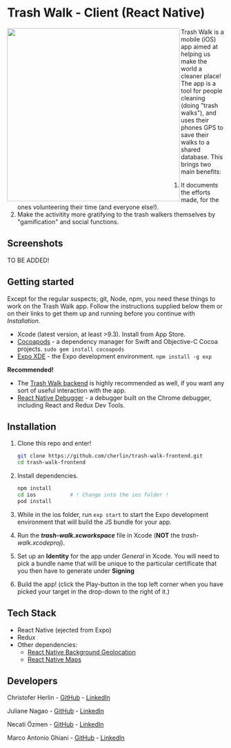 # Trash Walk - Client (React Native)

<p align="center">
<img width="400" height="400" align="left" src="https://i.imgur.com/TcuVFSW.png" />
</p>

Trash Walk is a mobile (iOS) app aimed at helping us make the world a cleaner place! The app is a tool for people cleaning (doing "trash walks"), and uses their phones GPS to save their walks to a shared database. This brings two main benefits:

1. It documents the efforts made, for the ones volunteering their time (and everyone else!).
2. Make the activitity more gratifying to the trash walkers themselves by "gamification" and social functions.

## Screenshots

TO BE ADDED!

## Getting started

Except for the regular suspects; git, Node, npm, you need these things to work on the Trash Walk app. Follow the instructions supplied below them or on their links to get them up and running before you continue with *Installation*.

* Xcode (latest version, at least >9.3). Install from App Store.
* [Cocoapods](https://cocoapods.org) - a dependency manager for Swift and Objective-C Cocoa projects. 
  ```sudo gem install cocoapods```
* [Expo XDE](https://www.expo.io) - the Expo development environment.
  ```npm install -g exp```

**Recommended!**

* The [Trash Walk backend](https://github.com/cherlin/trash-walk-backend) is highly recommended as well, if you want any sort of useful interaction with the app.
* [React Native Debugger](https://github.com/jhen0409/react-native-debugger) - a debugger built on the Chrome debugger, including React and Redux Dev Tools.

## Installation

1. Clone this repo and enter!

   ```bash
   git clone https://github.com/cherlin/trash-walk-frontend.git
   cd trash-walk-frontend
   ```

2. Install dependencies.

   ```bash
   npm install
   cd ios			# ! Change into the ios folder !
   pod install
   ```

3. While in the ios folder, run ````exp start```` to start the Expo development environment that will build the JS bundle for your app.

4. Run the **_trash-walk.xcworkspace_** file in Xcode (**NOT** the *trash-walk.xcodeproj*).

5. Set up an **Identity** for the app under *General* in Xcode. You will need to pick a bundle name that will be unique to the particular certificate that you then have to generate under **Signing**

6. Build the app! (click the Play-button in the top left corner when you have picked your target in the drop-down to the right of it.)

    

## Tech Stack

* React Native (ejected from Expo)
* Redux
* Other dependencies:
  * [React Native Background Geolocation](https://github.com/transistorsoft/react-native-background-geolocation)
  * [React Native Maps](https://github.com/react-community/react-native-maps)



## Developers

Christofer Herlin - [GitHub](https://github.com/cherlin) - [LinkedIn](https://www.linkedin.com/in/cherl/)

Juliane Nagao - [GitHub](https://github.com/junagao) - [LinkedIn](https://www.linkedin.com/in/junagao/)

Necati Özmen - [GitHub](https://github.com/necatiozmen) - [LinkedIn](https://www.linkedin.com/in/necatiozmen/)

Marco Antonio Ghiani - [GitHub](https://github.com/marcoantonioghiani01) - [LinkedIn](https://www.linkedin.com/in/marcoantonioghiani/)